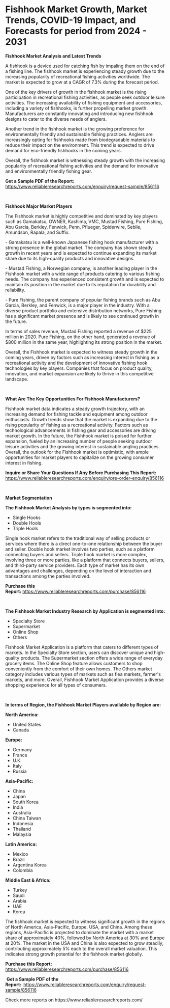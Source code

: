 <p><h1>Fishhook Market Growth, Market Trends, COVID-19 Impact, and Forecasts for period from 2024 - 2031</h1></p><p><strong>Fishhook Market Analysis and Latest Trends</strong></p>
<p><p>A fishhook is a device used for catching fish by impaling them on the end of a fishing line. The fishhook market is experiencing steady growth due to the increasing popularity of recreational fishing activities worldwide. The market is expected to grow at a CAGR of 7.3% during the forecast period.</p><p>One of the key drivers of growth in the fishhook market is the rising participation in recreational fishing activities, as people seek outdoor leisure activities. The increasing availability of fishing equipment and accessories, including a variety of fishhooks, is further propelling market growth. Manufacturers are constantly innovating and introducing new fishhook designs to cater to the diverse needs of anglers.</p><p>Another trend in the fishhook market is the growing preference for environmentally friendly and sustainable fishing practices. Anglers are increasingly opting for fishhooks made from biodegradable materials to reduce their impact on the environment. This trend is expected to drive demand for eco-friendly fishhooks in the coming years.</p><p>Overall, the fishhook market is witnessing steady growth with the increasing popularity of recreational fishing activities and the demand for innovative and environmentally friendly fishing gear.</p></p>
<p><strong>Get a Sample PDF of the Report:&nbsp;</strong> <a href="https://www.reliableresearchreports.com/enquiry/request-sample/856116">https://www.reliableresearchreports.com/enquiry/request-sample/856116</a></p>
<p>&nbsp;</p>
<p><strong>Fishhook Major Market Players</strong></p>
<p><p>The Fishhook market is highly competitive and dominated by key players such as Gamakatsu, OWNER, Kashima, VMC, Mustad Fishing, Pure Fishing, Abu Garcia, Berkley, Fenwick, Penn, Pflueger, Spiderwire, Sebile, Amundson, Rapala, and Suffix.</p><p>- Gamakatsu is a well-known Japanese fishing hook manufacturer with a strong presence in the global market. The company has shown steady growth in recent years and is expected to continue expanding its market share due to its high-quality products and innovative designs.</p><p>- Mustad Fishing, a Norwegian company, is another leading player in the Fishhook market with a wide range of products catering to various fishing needs. The company has experienced consistent growth and is expected to maintain its position in the market due to its reputation for durability and reliability.</p><p>- Pure Fishing, the parent company of popular fishing brands such as Abu Garcia, Berkley, and Fenwick, is a major player in the industry. With a diverse product portfolio and extensive distribution networks, Pure Fishing has a significant market presence and is likely to see continued growth in the future.</p><p>In terms of sales revenue, Mustad Fishing reported a revenue of $225 million in 2020. Pure Fishing, on the other hand, generated a revenue of $800 million in the same year, highlighting its strong position in the market.</p><p>Overall, the Fishhook market is expected to witness steady growth in the coming years, driven by factors such as increasing interest in fishing as a recreational activity and the development of innovative fishing hook technologies by key players. Companies that focus on product quality, innovation, and market expansion are likely to thrive in this competitive landscape.</p></p>
<p>&nbsp;</p>
<p><strong>What Are The Key Opportunities For Fishhook Manufacturers?</strong></p>
<p><p>Fishhook market data indicates a steady growth trajectory, with an increasing demand for fishing tackle and equipment among outdoor enthusiasts. Growth trends show that the market is expanding due to the rising popularity of fishing as a recreational activity. Factors such as technological advancements in fishing gear and accessories are driving market growth. In the future, the Fishhook market is poised for further expansion, fueled by an increasing number of people seeking outdoor leisure activities and the growing interest in sustainable angling practices. Overall, the outlook for the Fishhook market is optimistic, with ample opportunities for market players to capitalize on the growing consumer interest in fishing.</p></p>
<p><strong>Inquire or Share Your Questions If Any Before Purchasing This Report:</strong> <a href="https://www.reliableresearchreports.com/enquiry/pre-order-enquiry/856116">https://www.reliableresearchreports.com/enquiry/pre-order-enquiry/856116</a></p>
<p>&nbsp;</p>
<p><strong>Market Segmentation</strong></p>
<p><strong>The Fishhook Market Analysis by types is segmented into:</strong></p>
<p><ul><li>Single Hooks</li><li>Double Hools</li><li>Triple Hools</li></ul></p>
<p><p>Single hook market refers to the traditional way of selling products or services where there is a direct one-to-one relationship between the buyer and seller. Double hook market involves two parties, such as a platform connecting buyers and sellers. Triple hook market is more complex, involving three or more parties, like a platform that connects buyers, sellers, and third-party service providers. Each type of market has its own advantages and challenges, depending on the level of interaction and transactions among the parties involved.</p></p>
<p><strong>Purchase this Report:&nbsp;</strong><a href="https://www.reliableresearchreports.com/purchase/856116">https://www.reliableresearchreports.com/purchase/856116</a></p>
<p>&nbsp;</p>
<p><strong>The Fishhook Market Industry Research by Application is segmented into:</strong></p>
<p><ul><li>Specialty Store</li><li>Supermarket</li><li>Online Shop</li><li>Others</li></ul></p>
<p><p>Fishhook Market Application is a platform that caters to different types of markets. In the Specialty Store section, users can discover unique and high-quality products. The Supermarket section offers a wide range of everyday grocery items. The Online Shop feature allows customers to shop conveniently from the comfort of their own homes. The Others market category includes various types of markets such as flea markets, farmer's markets, and more. Overall, Fishhook Market Application provides a diverse shopping experience for all types of consumers.</p></p>
<p>&nbsp;</p>
<p><strong>In terms of Region, the Fishhook Market Players available by Region are:</strong></p>
<p>
    <p> <strong> North America: </strong>
        <ul>
            <li>United States</li>
            <li>Canada</li>
        </ul>
        </p> 
    <p> <strong> Europe: </strong>
        <ul>
            <li>Germany</li>
            <li>France</li>
            <li>U.K.</li>
            <li>Italy</li>
            <li>Russia</li>
        </ul>
        </p> 
    <p> <strong> Asia-Pacific: </strong>
        <ul>
            <li>China</li>
            <li>Japan</li>
            <li>South Korea</li>
            <li>India</li>
            <li>Australia</li>
            <li>China Taiwan</li>
            <li>Indonesia</li>
            <li>Thailand</li>
            <li>Malaysia</li>
        </ul>
        </p> 
    <p> <strong> Latin America: </strong>
        <ul>
            <li>Mexico</li>
            <li>Brazil</li>
            <li>Argentina Korea</li>
            <li>Colombia</li>
        </ul>
        </p> 
    <p> <strong> Middle East & Africa: </strong>
        <ul>
            <li>Turkey</li>
            <li>Saudi</li>
            <li>Arabia</li>
            <li>UAE</li>
            <li>Korea</li>
        </ul>
    </p>
    </p>
<p><p>The fishhook market is expected to witness significant growth in the regions of North America, Asia-Pacific, Europe, USA, and China. Among these regions, Asia-Pacific is projected to dominate the market with a market share of approximately 40%, followed by North America at 30% and Europe at 20%. The market in the USA and China is also expected to grow steadily, contributing approximately 5% each to the overall market valuation. This indicates strong growth potential for the fishhook market globally.</p></p>
<p><strong>Purchase this Report: </strong><a href="https://www.reliableresearchreports.com/purchase/856116">https://www.reliableresearchreports.com/purchase/856116</a></p>
<p>&nbsp;<strong>Get a Sample PDF of the Report:&nbsp;&nbsp;</strong><a href="https://www.reliableresearchreports.com/enquiry/request-sample/856116">https://www.reliableresearchreports.com/enquiry/request-sample/856116</a></p>
<p><strong></strong></p>
<p>Check more reports on https://www.reliableresearchreports.com/</p>